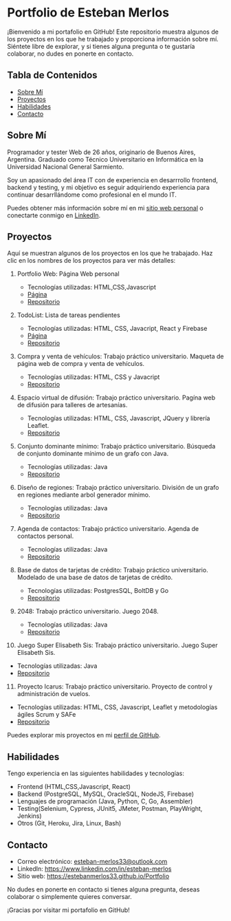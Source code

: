 # Portfolio de Esteban Merlos

¡Bienvenido a mi portafolio en GitHub! Este repositorio muestra algunos de los proyectos en los que he trabajado y proporciona información sobre mí. Siéntete libre de explorar, y si tienes alguna pregunta o te gustaría colaborar, no dudes en ponerte en contacto.

## Tabla de Contenidos
- [Sobre Mí](#sobre-mí)
- [Proyectos](#proyectos)
- [Habilidades](#habilidades)
- [Contacto](#contacto)

## Sobre Mí
Programador y tester Web de 26 años, originario de Buenos Aires, Argentina. Graduado como Técnico Universitario en Informática en la Universidad Nacional General Sarmiento. 

Soy un apasionado del área IT con de experiencia en desarrrollo frontend, backend y testing, y mi objetivo es seguir adquiriendo experiencia para continuar desarrllándome como profesional en el mundo IT. 

Puedes obtener más información sobre mí en mi [sitio web personal](https://estebanmerlos33.github.io/Portfolio/) o conectarte conmigo en [LinkedIn](https://www.linkedin.com/in/esteban-merlos).

## Proyectos
Aquí se muestran algunos de los proyectos en los que he trabajado. Haz clic en los nombres de los proyectos para ver más detalles:

1. Portfolio Web: Página Web personal
   - Tecnologías utilizadas: HTML,CSS,Javascript
   - [Página](https://github.com/estebanmerlos33/Portfolio)
   - [Repositorio](https://estebanmerlos33.github.io/Portfolio)

2. TodoList: Lista de tareas pendientes
   - Tecnologías utilizadas: HTML, CSS, Javacript, React y Firebase
   - [Página](https://todo-list-omega-roan.vercel.app/)
   - [Repositorio](https://github.com/estebanmerlos33/TodoList)

3. Compra y venta de vehículos: Trabajo práctico universitario. Maqueta de página web de compra y venta de vehículos.
   - Tecnologías utilizadas: HTML, CSS y Javacript
   - [Repositorio](https://gitlab.com/Nico2k20/trabajo-especificacion/-/tree/master/especificacion?ref_type=heads)

4. Espacio virtual de difusión: Trabajo práctico universitario. Pagína web de difusión para talleres de artesanías. 
   - Tecnologías utilizadas: HTML, CSS, Javascript, JQuery y
              librería Leaflet.
   - [Repositorio](https://gitlab.com/estebanmerlos33/espacio-virtual-de-difusion-tp-ing-soft)
5. Conjunto dominante mínimo: Trabajo práctico universitario. Búsqueda de conjunto dominante mínimo de un grafo con Java. 
   - Tecnologías utilizadas: Java
   - [Repositorio](https://gitlab.com/Nico2k20/tp-3-skynet)
6. Diseño de regiones: Trabajo práctico universitario. División de un grafo en regiones mediante arbol generador mínimo. 
   - Tecnologías utilizadas: Java
   - [Repositorio](https://gitlab.com/Nico2k20/tpn2gruposkynet)
7. Agenda de contactos: Trabajo práctico universitario. Agenda de contactos personal.
   - Tecnologías utilizadas: Java
   - [Repositorio](https://gitlab.com/VanesaVera/tp-inicial-merlos-vera)
8. Base de datos de tarjetas de crédito: Trabajo práctico universitario. Modelado de una base de datos de tarjetas de crédito.
   - Tecnologías utilizadas: PostgresSQL, BoltDB y Go
   - [Repositorio](https://gitlab.com/federiconahuellencina/lencina-merlos-sanchez-zanardi-tp)
9. 2048: Trabajo práctico universitario. Juego 2048. 
   - Tecnologías utilizadas: Java
   - [Repositorio](https://gitlab.com/estebanmerlos33/tp-1-p3-version-final)
10. Juego Super Elisabeth Sis: Trabajo práctico universitario. Juego Super Elisabeth Sis. 
   - Tecnologías utilizadas: Java
   - [Repositorio](https://gitlab.com/estebanmerlos33/trabajo-grupal-programaci-n-i-grupo-2)
11. Proyecto Icarus: Trabajo práctico universitario. Proyecto de control y administración de vuelos.
   - Tecnologías utilizadas: HTML, CSS, Javascript, Leaflet y metodologías ágiles Scrum y SAFe
   - [Repositorio](https://gitlab.com/Nico2k20/proyecto-icarus)


Puedes explorar mis proyectos en mi [perfil de GitHub](https://github.com/estebanmerlos33).

## Habilidades
Tengo experiencia en las siguientes habilidades y tecnologías:
- Frontend (HTML,CSS,Javascript, React)
- Backend (PostgreSQL, MySQL, OracleSQL, NodeJS, Firebase)
- Lenguajes de programación (Java, Python, C, Go, Assembler)
- Testing(Selenium, Cypress, JUnit5, JMeter, Postman, PlayWright, Jenkins)
- Otros (Git, Heroku, Jira, Linux, Bash)

## Contacto
- Correo electrónico: esteban-merlos33@outlook.com
- LinkedIn: https://www.linkedin.com/in/esteban-merlos
- Sitio web: https://estebanmerlos33.github.io/Portfolio

No dudes en ponerte en contacto si tienes alguna pregunta, deseas colaborar o simplemente quieres conversar.

¡Gracias por visitar mi portafolio en GitHub!

